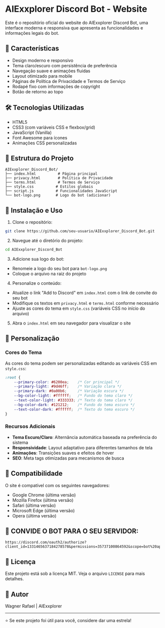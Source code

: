 # AIExxplorer Discord Bot - Website

Este é o repositório oficial do website do AIExxplorer Discord Bot, uma interface moderna e responsiva que apresenta as funcionalidades e informações legais do bot.

## 🌟 Características

- Design moderno e responsivo
- Tema claro/escuro com persistência de preferência
- Navegação suave e animações fluidas
- Layout otimizado para mobile
- Páginas de Política de Privacidade e Termos de Serviço
- Rodapé fixo com informações de copyright
- Botão de retorno ao topo

## 🛠️ Tecnologias Utilizadas

- HTML5
- CSS3 (com variáveis CSS e flexbox/grid)
- JavaScript (Vanilla)
- Font Awesome para ícones
- Animações CSS personalizadas

## 📂 Estrutura do Projeto

```
AIExxplorer_Discord_Bot/
├── index.html          # Página principal
├── privacy.html        # Política de Privacidade
├── terms.html          # Termos de Serviço
├── style.css          # Estilos globais
├── script.js          # Funcionalidades JavaScript
└── bot-logo.png       # Logo do bot (adicionar)
```

## 🚀 Instalação e Uso

1. Clone o repositório:
```bash
git clone https://github.com/seu-usuario/AIExxplorer_Discord_Bot.git
```

2. Navegue até o diretório do projeto:
```bash
cd AIExxplorer_Discord_Bot
```

3. Adicione sua logo do bot:
- Renomeie a logo do seu bot para `bot-logo.png`
- Coloque o arquivo na raiz do projeto

4. Personalize o conteúdo:
- Atualize o link "Add to Discord" em `index.html` com o link de convite do seu bot
- Modifique os textos em `privacy.html` e `terms.html` conforme necessário
- Ajuste as cores do tema em `style.css` (variáveis CSS no início do arquivo)

5. Abra o `index.html` em seu navegador para visualizar o site

## 🎨 Personalização

### Cores do Tema

As cores do tema podem ser personalizadas editando as variáveis CSS em `style.css`:

```css
:root {
    --primary-color: #6200ea;    /* Cor principal */
    --primary-light: #9d46ff;    /* Variação clara */
    --primary-dark: #0a00b6;     /* Variação escura */
    --bg-color-light: #ffffff;   /* Fundo do tema claro */
    --text-color-light: #333333; /* Texto do tema claro */
    --bg-color-dark: #121212;    /* Fundo do tema escuro */
    --text-color-dark: #ffffff;  /* Texto do tema escuro */
}
```

### Recursos Adicionais

- **Tema Escuro/Claro**: Alternância automática baseada na preferência do sistema
- **Responsividade**: Layout adaptativo para diferentes tamanhos de tela
- **Animações**: Transições suaves e efeitos de hover
- **SEO**: Meta tags otimizadas para mecanismos de busca

## 📱 Compatibilidade

O site é compatível com os seguintes navegadores:
- Google Chrome (última versão)
- Mozilla Firefox (última versão)
- Safari (última versão)
- Microsoft Edge (última versão)
- Opera (última versão)

## 🤝 CONVIDE O BOT PARA O SEU SERVIDOR:

```
https://discord.com/oauth2/authorize?client_id=1331465637184278578&permissions=35737100864592&scope=bot%20applications.commands
```

## 📄 Licença

Este projeto está sob a licença MIT. Veja o arquivo `LICENSE` para mais detalhes.

## 👤 Autor

Wagner Rafael | AIExxplorer

---

⭐ Se este projeto foi útil para você, considere dar uma estrela!
